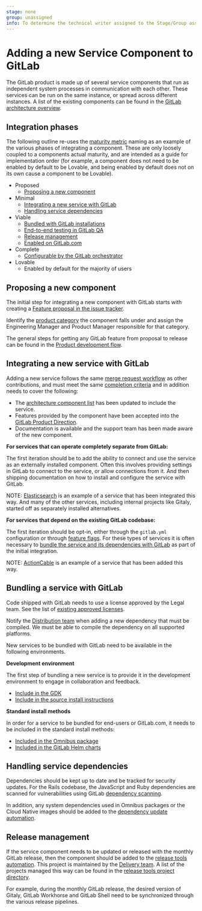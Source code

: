 ```yaml
---
stage: none
group: unassigned
info: To determine the technical writer assigned to the Stage/Group associated with this page, see https://about.gitlab.com/handbook/engineering/ux/technical-writing/#assignments
---
```


# Adding a new Service Component to GitLab

The GitLab product is made up of several service components that run as independent system processes in communication with each other. These services can be run on the same instance, or spread across different instances. A list of the existing components can be found in the [GitLab architecture overview](architecture.md).

## Integration phases

The following outline re-uses the [maturity metric](https://about.gitlab.com/direction/maturity/) naming as an example of the various phases of integrating a component. These are only loosely coupled to a components actual maturity, and are intended as a guide for implementation order (for example, a component does not need to be enabled by default to be Lovable, and being enabled by default does not on its own cause a component to be Lovable).

- Proposed
  - [Proposing a new component](#proposing-a-new-component)
- Minimal
  - [Integrating a new service with GitLab](#integrating-a-new-service-with-gitlab)
  - [Handling service dependencies](#handling-service-dependencies)
- Viable
  - [Bundled with GitLab installations](#bundling-a-service-with-gitlab)
  - [End-to-end testing in GitLab QA](testing_guide/end_to_end/beginners_guide.md)
  - [Release management](#release-management)
  - [Enabled on GitLab.com](feature_flags/controls.md#enabling-a-feature-for-gitlabcom)
- Complete
  - [Configurable by the GitLab orchestrator](https://gitlab.com/gitlab-org/gitlab-orchestrator)
- Lovable
  - Enabled by default for the majority of users

## Proposing a new component

The initial step for integrating a new component with GitLab starts with creating a [Feature proposal in the issue tracker](https://gitlab.com/gitlab-org/gitlab/-/issues/new?issuable_template=Feature%20proposal).

Identify the [product category](https://about.gitlab.com/handbook/product/categories/) the component falls under and assign the Engineering Manager and Product Manager responsible for that category.

The general steps for getting any GitLab feature from proposal to release can be found in the [Product development flow](https://about.gitlab.com/handbook/product-development-flow/).

## Integrating a new service with GitLab

Adding a new service follows the same [merge request workflow](contributing/merge_request_workflow.md) as other contributions, and must meet the same [completion criteria](contributing/merge_request_workflow.md#definition-of-done) and in addition needs to cover the following:

- The [architecture component list](architecture.md#component-list) has been updated to include the service.
- Features provided by the component have been accepted into the [GitLab Product Direction](https://about.gitlab.com/direction/).
- Documentation is available and the support team has been made aware of the new component.

**For services that can operate completely separate from GitLab:**

The first iteration should be to add the ability to connect and use the service as an externally installed component. Often this involves providing settings in GitLab to connect to the service, or allow connections from it. And then shipping documentation on how to install and configure the service with GitLab.

NOTE:
[Elasticsearch](../integration/elasticsearch.md#installing-elasticsearch) is an example of a service that has been integrated this way. And many of the other services, including internal projects like Gitaly, started off as separately installed alternatives.

**For services that depend on the existing GitLab codebase:**

The first iteration should be opt-in, either through the `gitlab.yml` configuration or through [feature flags](feature_flags/index.md). For these types of services it is often necessary to [bundle the service and its dependencies with GitLab](#bundling-a-service-with-gitlab) as part of the initial integration.

NOTE:
[ActionCable](https://docs.gitlab.com/omnibus/settings/actioncable.html) is an example of a service that has been added this way.

## Bundling a service with GitLab

Code shipped with GitLab needs to use a license approved by the Legal team. See the list of [existing approved licenses](https://about.gitlab.com/handbook/engineering/open-source/#using-open-source-libraries).

Notify the [Distribution team](https://about.gitlab.com/handbook/engineering/development/enablement/distribution/) when adding a new dependency that must be compiled. We must be able to compile the dependency on all supported platforms.

New services to be bundled with GitLab need to be available in the following environments.

**Development environment**

The first step of bundling a new service is to provide it in the development environment to engage in collaboration and feedback.

- [Include in the GDK](https://gitlab.com/gitlab-org/gitlab-development-kit)
- [Include in the source install instructions](../install/installation.md)

**Standard install methods**

In order for a service to be bundled for end-users or GitLab.com, it needs to be included in the standard install methods:

- [Included in the Omnibus package](https://gitlab.com/gitlab-org/omnibus-gitlab)
- [Included in the GitLab Helm charts](https://gitlab.com/gitlab-org/charts/gitlab)

## Handling service dependencies

Dependencies should be kept up to date and be tracked for security updates. For the Rails codebase, the JavaScript and Ruby dependencies are
scanned for vulnerabilities using GitLab [dependency scanning](../user/application_security/dependency_scanning/index.md).

In addition, any system dependencies used in Omnibus packages or the Cloud Native images should be added to the [dependency update automation](https://about.gitlab.com/handbook/engineering/development/enablement/distribution/maintenance/dependencies.io.html#adding-new-dependencies).

## Release management

If the service component needs to be updated or released with the monthly GitLab release, then the component should be added to the [release tools automation](https://gitlab.com/gitlab-org/release-tools). This project is maintained by the [Delivery team](https://about.gitlab.com/handbook/engineering/infrastructure/team/delivery/). A list of the projects managed this way can be found in the [release tools project directory](https://about.gitlab.com/handbook/engineering/infrastructure/team/delivery/).

For example, during the monthly GitLab release, the desired version of Gitaly, GitLab Workhorse and GitLab Shell need to be synchronized through the various release pipelines.
